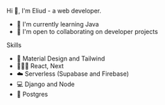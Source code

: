 Hi 👋, I'm Eliud - a web developer.  



- 🧠 I'm currently learning Java
- 🤝 I'm open to collaborating on developer projects



Skills
- 🎨 Material Design and Tailwind
- 👩🏽‍💻 React, Next
- ☁️ Serverless (Supabase and Firebase)
- 💻 Django and Node      
- 🐘 Postgres


